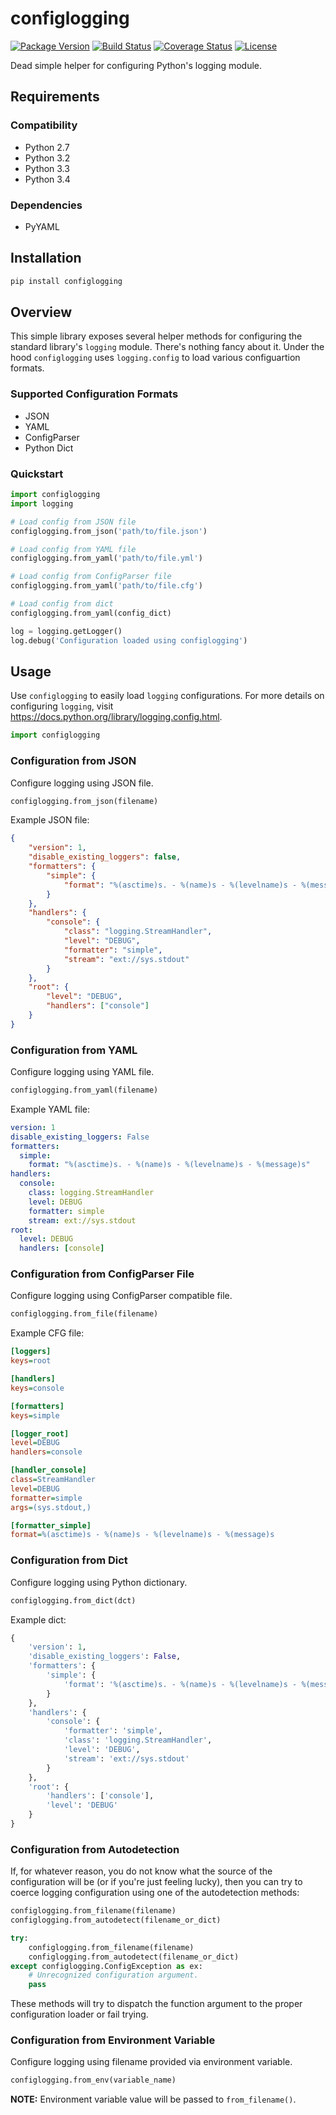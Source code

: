 configlogging
=============

[![Package Version](https://pypip.in/v/configlogging/badge.png)](https://pypi.python.org/pypi/configlogging/)
[![Build Status](https://travis-ci.org/dgilland/configlogging.png?branch=master)](https://travis-ci.org/dgilland/configlogging)
[![Coverage Status](https://coveralls.io/repos/dgilland/configlogging/badge.png?branch=master)](https://coveralls.io/r/dgilland/configlogging)
[![License](https://pypip.in/license/configlogging/badge.png)](https://pypi.python.org/pypi/configlogging/)


Dead simple helper for configuring Python's logging module.


## Requirements

### Compatibility

- Python 2.7
- Python 3.2
- Python 3.3
- Python 3.4

### Dependencies

- PyYAML


## Installation

```python
pip install configlogging
```


## Overview

This simple library exposes several helper methods for configuring the standard library's `logging` module. There's nothing fancy about it. Under the hood `configlogging` uses `logging.config` to load various configuartion formats.

### Supported Configuration Formats

- JSON
- YAML
- ConfigParser
- Python Dict

### Quickstart

```python
import configlogging
import logging

# Load config from JSON file
configlogging.from_json('path/to/file.json')

# Load config from YAML file
configlogging.from_yaml('path/to/file.yml')

# Load config from ConfigParser file
configlogging.from_yaml('path/to/file.cfg')

# Load config from dict
configlogging.from_yaml(config_dict)

log = logging.getLogger()
log.debug('Configuration loaded using configlogging')
```


## Usage

Use `configlogging` to easily load `logging` configurations. For more details on configuring `logging`, visit https://docs.python.org/library/logging.config.html.

```python
import configlogging
```

### Configuration from JSON

Configure logging using JSON file.

```python
configlogging.from_json(filename)
```

Example JSON file:

```json
{
    "version": 1,
    "disable_existing_loggers": false,
    "formatters": {
        "simple": {
            "format": "%(asctime)s. - %(name)s - %(levelname)s - %(message)s"
        }
    },
    "handlers": {
        "console": {
            "class": "logging.StreamHandler",
            "level": "DEBUG",
            "formatter": "simple",
            "stream": "ext://sys.stdout"
        }
    },
    "root": {
        "level": "DEBUG",
        "handlers": ["console"]
    }
}
```

### Configuration from YAML

Configure logging using YAML file.

```python
configlogging.from_yaml(filename)
```

Example YAML file:

```yaml
version: 1
disable_existing_loggers: False
formatters:
  simple:
    format: "%(asctime)s. - %(name)s - %(levelname)s - %(message)s"
handlers:
  console:
    class: logging.StreamHandler
    level: DEBUG
    formatter: simple
    stream: ext://sys.stdout
root:
  level: DEBUG
  handlers: [console]
```

### Configuration from ConfigParser File

Configure logging using ConfigParser compatible file.

```python
configlogging.from_file(filename)
```

Example CFG file:

```ini
[loggers]
keys=root

[handlers]
keys=console

[formatters]
keys=simple

[logger_root]
level=DEBUG
handlers=console

[handler_console]
class=StreamHandler
level=DEBUG
formatter=simple
args=(sys.stdout,)

[formatter_simple]
format=%(asctime)s - %(name)s - %(levelname)s - %(message)s
```

### Configuration from Dict

Configure logging using Python dictionary.

```python
configlogging.from_dict(dct)
```

Example dict:

```python
{
    'version': 1,
    'disable_existing_loggers': False,
    'formatters': {
        'simple': {
            'format': '%(asctime)s. - %(name)s - %(levelname)s - %(message)s'
        }
    },
    'handlers': {
        'console': {
            'formatter': 'simple',
            'class': 'logging.StreamHandler',
            'level': 'DEBUG',
            'stream': 'ext://sys.stdout'
        }
    },
    'root': {
        'handlers': ['console'],
        'level': 'DEBUG'
    }
}
```

### Configuration from Autodetection

If, for whatever reason, you do not know what the source of the configuration will be (or if you're just feeling lucky), then you can try to coerce logging configuration using one of the autodetection methods:

```python
configlogging.from_filename(filename)
configlogging.from_autodetect(filename_or_dict)

try:
    configlogging.from_filename(filename)
    configlogging.from_autodetect(filename_or_dict)
except configlogging.ConfigException as ex:
    # Unrecognized configuration argument.
    pass
```

These methods will try to dispatch the function argument to the proper configuration loader or fail trying.


### Configuration from Environment Variable

Configure logging using filename provided via environment variable.

```python
configlogging.from_env(variable_name)
```

**NOTE:** Environment variable value will be passed to `from_filename()`.
